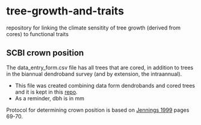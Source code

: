 # tree-growth-and-traits
repository for linking the climate sensitity of tree growth (derived from cores) to functional traits

## SCBI crown position

The data_entry_form.csv file has all trees that are cored, in addition to trees in the biannual dendroband survey (and by extension, the intraannual). 
- This file was created combining data form dendrobands and cored trees and it is kept in this [repo](https://github.com/SCBI-ForestGEO/tree-growth-and-productivity/tree/master/dendro_cored_full).
- As a reminder, dbh is in mm

Protocol for determining crown position is based on [Jennings 1999](https://academic.oup.com/forestry/article/72/1/59/589132) pages 69-70.
